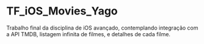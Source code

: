 # TF_iOS_Movies_Yago

Trabalho final da disciplina de iOS avançado, contemplando integração com a API TMDB, listagem infinita de filmes, e detalhes de cada filme.
